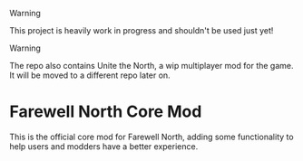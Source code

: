 > [!WARNING]
> This project is heavily work in progress and shouldn't be used just yet!

> [!WARNING]
> The repo also contains Unite the North, a wip multiplayer mod for the game. It will be moved to a different repo later on.

# Farewell North Core Mod
This is the official core mod for Farewell North, adding some functionality to help users and modders have a better experience.
